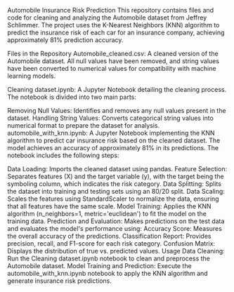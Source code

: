 Automobile Insurance Risk Prediction
This repository contains files and code for cleaning and analyzing the Automobile dataset from Jeffrey Schlimmer. The project uses the K-Nearest Neighbors (KNN) algorithm to predict the insurance risk of each car for an insurance company, achieving approximately 81% prediction accuracy.

Files in the Repository
Automobile_cleaned.csv: A cleaned version of the Automobile dataset. All null values have been removed, and string values have been converted to numerical values for compatibility with machine learning models.

Cleaning dataset.ipynb: A Jupyter Notebook detailing the cleaning process. The notebook is divided into two main parts:

Removing Null Values: Identifies and removes any null values present in the dataset.
Handling String Values: Converts categorical string values into numerical format to prepare the dataset for analysis.
automobile_with_knn.ipynb: A Jupyter Notebook implementing the KNN algorithm to predict car insurance risk based on the cleaned dataset. The model achieves an accuracy of approximately 81% in its predictions. The notebook includes the following steps:

Data Loading: Imports the cleaned dataset using pandas.
Feature Selection: Separates features (X) and the target variable (y), with the target being the symboling column, which indicates the risk category.
Data Splitting: Splits the dataset into training and testing sets using an 80/20 split.
Data Scaling: Scales the features using StandardScaler to normalize the data, ensuring that all features have the same scale.
Model Training: Applies the KNN algorithm (n_neighbors=1, metric='euclidean') to fit the model on the training data.
Prediction and Evaluation: Makes predictions on the test data and evaluates the model's performance using:
Accuracy Score: Measures the overall accuracy of the predictions.
Classification Report: Provides precision, recall, and F1-score for each risk category.
Confusion Matrix: Displays the distribution of true vs. predicted values.
Usage
Data Cleaning: Run the Cleaning dataset.ipynb notebook to clean and preprocess the Automobile dataset.
Model Training and Prediction: Execute the automobile_with_knn.ipynb notebook to apply the KNN algorithm and generate insurance risk predictions.
